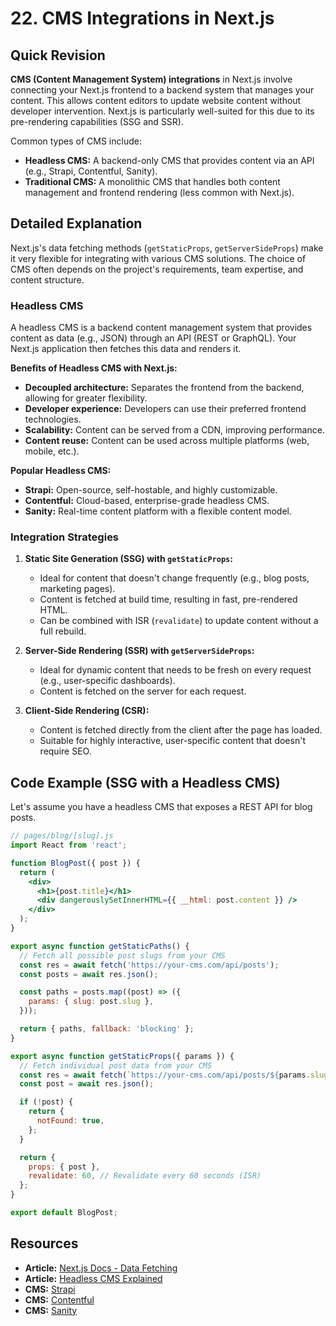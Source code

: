 
# 22. CMS Integrations in Next.js

## Quick Revision

**CMS (Content Management System) integrations** in Next.js involve connecting your Next.js frontend to a backend system that manages your content. This allows content editors to update website content without developer intervention. Next.js is particularly well-suited for this due to its pre-rendering capabilities (SSG and SSR).

Common types of CMS include:

*   **Headless CMS:** A backend-only CMS that provides content via an API (e.g., Strapi, Contentful, Sanity).
*   **Traditional CMS:** A monolithic CMS that handles both content management and frontend rendering (less common with Next.js).

## Detailed Explanation

Next.js's data fetching methods (`getStaticProps`, `getServerSideProps`) make it very flexible for integrating with various CMS solutions. The choice of CMS often depends on the project's requirements, team expertise, and content structure.

### Headless CMS

A headless CMS is a backend content management system that provides content as data (e.g., JSON) through an API (REST or GraphQL). Your Next.js application then fetches this data and renders it.

**Benefits of Headless CMS with Next.js:**

*   **Decoupled architecture:** Separates the frontend from the backend, allowing for greater flexibility.
*   **Developer experience:** Developers can use their preferred frontend technologies.
*   **Scalability:** Content can be served from a CDN, improving performance.
*   **Content reuse:** Content can be used across multiple platforms (web, mobile, etc.).

**Popular Headless CMS:**

*   **Strapi:** Open-source, self-hostable, and highly customizable.
*   **Contentful:** Cloud-based, enterprise-grade headless CMS.
*   **Sanity:** Real-time content platform with a flexible content model.

### Integration Strategies

1.  **Static Site Generation (SSG) with `getStaticProps`:**
    *   Ideal for content that doesn't change frequently (e.g., blog posts, marketing pages).
    *   Content is fetched at build time, resulting in fast, pre-rendered HTML.
    *   Can be combined with ISR (`revalidate`) to update content without a full rebuild.

2.  **Server-Side Rendering (SSR) with `getServerSideProps`:**
    *   Ideal for dynamic content that needs to be fresh on every request (e.g., user-specific dashboards).
    *   Content is fetched on the server for each request.

3.  **Client-Side Rendering (CSR):**
    *   Content is fetched directly from the client after the page has loaded.
    *   Suitable for highly interactive, user-specific content that doesn't require SEO.

## Code Example (SSG with a Headless CMS)

Let's assume you have a headless CMS that exposes a REST API for blog posts.

```jsx
// pages/blog/[slug].js
import React from 'react';

function BlogPost({ post }) {
  return (
    <div>
      <h1>{post.title}</h1>
      <div dangerouslySetInnerHTML={{ __html: post.content }} />
    </div>
  );
}

export async function getStaticPaths() {
  // Fetch all possible post slugs from your CMS
  const res = await fetch('https://your-cms.com/api/posts');
  const posts = await res.json();

  const paths = posts.map((post) => ({
    params: { slug: post.slug },
  }));

  return { paths, fallback: 'blocking' };
}

export async function getStaticProps({ params }) {
  // Fetch individual post data from your CMS
  const res = await fetch(`https://your-cms.com/api/posts/${params.slug}`);
  const post = await res.json();

  if (!post) {
    return {
      notFound: true,
    };
  }

  return {
    props: { post },
    revalidate: 60, // Revalidate every 60 seconds (ISR)
  };
}

export default BlogPost;
```

## Resources

*   **Article:** [Next.js Docs - Data Fetching](https://nextjs.org/docs/basic-features/data-fetching)
*   **Article:** [Headless CMS Explained](https://www.contentful.com/r/knowledge-base/what-is-headless-cms/)
*   **CMS:** [Strapi](https://strapi.io/)
*   **CMS:** [Contentful](https://www.contentful.com/)
*   **CMS:** [Sanity](https://www.sanity.io/)
